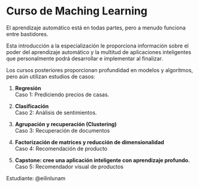 # Curso de Maching Learning

El aprendizaje automático está en todas partes, pero a menudo funciona entre bastidores.

Esta introducción a la especialización le proporciona información sobre el poder del aprendizaje automático y la multitud de aplicaciones inteligentes que personalmente podrá desarrollar e implementar al finalizar.

Los cursos posteriores proporcionan profundidad en modelos y algoritmos, pero aún utilizan estudios de casos:

1. **Regresión**  
	Caso 1: Prediciendo precios de casas.

2. **Clasificación**  
	Caso 2: Análisis de sentimientos.

3. **Agrupación y recuperación (Clustering)**  
	Caso 3: Recuperación de documentos

4. **Factorización de matrices y reducción de dimensionalidad**  
	Caso 4: Recomendación de producto

5. **Capstone: cree una aplicación inteligente con aprendizaje profundo.**  
	Caso 5: Recomendador visual de productos

Estudiante: @eilinlunam
